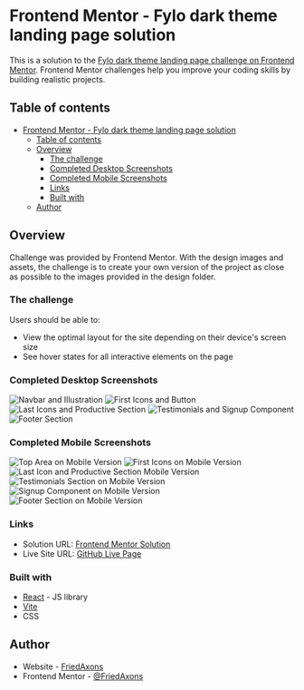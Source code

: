 # Frontend Mentor - Fylo dark theme landing page solution

This is a solution to the [Fylo dark theme landing page challenge on Frontend Mentor](https://www.frontendmentor.io/challenges/fylo-dark-theme-landing-page-5ca5f2d21e82137ec91a50fd). Frontend Mentor challenges help you improve your coding skills by building realistic projects.

## Table of contents

- [Frontend Mentor - Fylo dark theme landing page solution](#frontend-mentor---fylo-dark-theme-landing-page-solution)
  - [Table of contents](#table-of-contents)
  - [Overview](#overview)
    - [The challenge](#the-challenge)
    - [Completed Desktop Screenshots](#completed-desktop-screenshots)
    - [Completed Mobile Screenshots](#completed-mobile-screenshots)
    - [Links](#links)
    - [Built with](#built-with)
  - [Author](#author)

## Overview

Challenge was provided by Frontend Mentor. With the design images and assets, the challenge is to create your own version of the project as close as possible to the images provided in the design folder.

### The challenge

Users should be able to:

- View the optimal layout for the site depending on their device's screen size
- See hover states for all interactive elements on the page

### Completed Desktop Screenshots

![Navbar and Illustration](./images/desktop_screenshots/desktop_image_1.png)
![First Icons and Button](./images/desktop_screenshots/desktop_image_2.png)
![Last Icons and Productive Section](./images/desktop_screenshots/desktop_image_3.png)
![Testimonials and Signup Component](./images/desktop_screenshots/desktop_image_4.png)
![Footer Section](./images/desktop_screenshots/desktop_image_5.png)

### Completed Mobile Screenshots

![Top Area on Mobile Version](./images/mobile_screenshots/mobile_image_1.png)
![First Icons on Mobile Version](./images/mobile_screenshots/mobile_image_2.png)
![Last Icon and Productive Section Mobile Version](./images/mobile_screenshots/mobile_image_3.png)
![Testimonials Section on Mobile Version](./images/mobile_screenshots/mobile_image_4.png)
![Signup Component on Mobile Version](./images/mobile_screenshots/mobile_image_5.png)
![Footer Section on Mobile Version](./images/mobile_screenshots/mobile_image_6.png)

### Links

- Solution URL: [Frontend Mentor Solution](https://www.frontendmentor.io/solutions/fylo-dark-theme-landing-page-solution-6wCaisAdNJ)
- Live Site URL: [GitHub Live Page](https://friedaxons.github.io/fylo-dark-theme-landing-page/)

### Built with

- [React](https://reactjs.org/) - JS library
- [Vite](https://vitejs.dev/)
- CSS

## Author

- Website - [FriedAxons](https://www.github.com/FriedAxons)
- Frontend Mentor - [@FriedAxons](https://www.frontendmentor.io/profile/FriedAxons)
